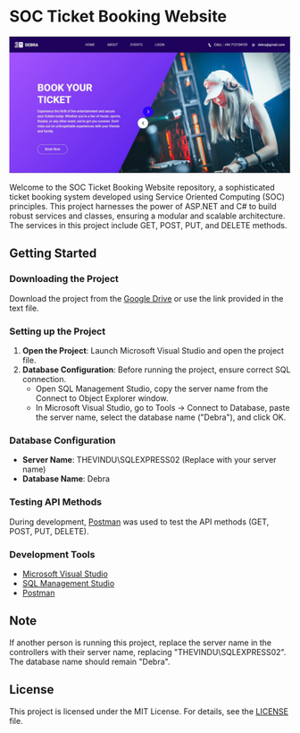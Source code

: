 # SOC Ticket Booking Website

![Homepage](ss/homepage.JPG)

Welcome to the SOC Ticket Booking Website repository, a sophisticated ticket booking system developed using Service Oriented Computing (SOC) principles. This project harnesses the power of ASP.NET and C# to build robust services and classes, ensuring a modular and scalable architecture. The services in this project include GET, POST, PUT, and DELETE methods.

## Getting Started

### Downloading the Project

Download the project from the [Google Drive](https://drive.google.com/drive/folders/1gNigWdldwPy_pDovC5Kin5Ks9ADBDOxA?usp=sharing) or use the link provided in the text file.

### Setting up the Project

1. **Open the Project**: Launch Microsoft Visual Studio and open the project file.
2. **Database Configuration**: Before running the project, ensure correct SQL connection.
   - Open SQL Management Studio, copy the server name from the Connect to Object Explorer window.
   - In Microsoft Visual Studio, go to Tools -> Connect to Database, paste the server name, select the database name ("Debra"), and click OK.

### Database Configuration

- **Server Name**: THEVINDU\SQLEXPRESS02 (Replace with your server name)
- **Database Name**: Debra

### Testing API Methods

During development, [Postman](https://www.postman.com/) was used to test the API methods (GET, POST, PUT, DELETE).

### Development Tools

- [Microsoft Visual Studio](https://visualstudio.microsoft.com/)
- [SQL Management Studio](https://docs.microsoft.com/en-us/sql/ssms/download-sql-server-management-studio-ssms)
- [Postman](https://www.postman.com/)

## Note

If another person is running this project, replace the server name in the controllers with their server name, replacing "THEVINDU\SQLEXPRESS02". The database name should remain "Debra".

## License

This project is licensed under the MIT License. For details, see the [LICENSE](LICENSE.txt) file.
